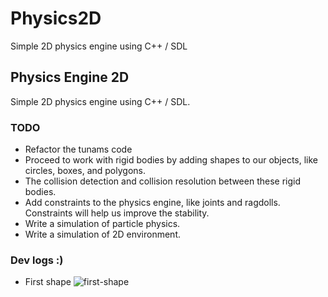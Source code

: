 # Physics2D
 Simple 2D physics engine using C++ / SDL
<br />

<!-- ABOUT THE PROJECT -->
## Physics Engine 2D

Simple 2D physics engine using C++ / SDL. 

### TODO
- Refactor the tunams code
- Proceed to work with rigid bodies by adding shapes to our objects, like circles, boxes, and polygons.
- The collision detection and collision resolution between these rigid bodies.
- Add constraints to the physics engine, like joints and ragdolls. Constraints will help us improve the stability.
- Write a simulation of particle physics.
- Write a simulation of 2D environment.

<!-- Dev logs :) -->
### Dev logs :)
- First shape
![first-shape](https://user-images.githubusercontent.com/87911388/208233956-65691347-697a-411b-ac14-1e5e934b075c.png)
